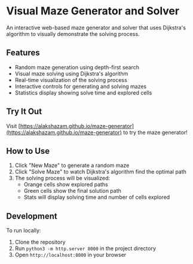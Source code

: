 # Visual Maze Generator and Solver

An interactive web-based maze generator and solver that uses Dijkstra's algorithm to visually demonstrate the solving process.

## Features

- Random maze generation using depth-first search
- Visual maze solving using Dijkstra's algorithm
- Real-time visualization of the solving process
- Interactive controls for generating and solving mazes
- Statistics display showing solve time and explored cells

## Try It Out

Visit [https://alakshazam.github.io/maze-generator](https://alakshazam.github.io/maze-generator) to try the maze generator!

## How to Use

1. Click "New Maze" to generate a random maze
2. Click "Solve Maze" to watch Dijkstra's algorithm find the optimal path
3. The solving process will be visualized:
   - Orange cells show explored paths
   - Green cells show the final solution path
   - Stats will display solving time and number of cells explored

## Development

To run locally:
1. Clone the repository
2. Run `python3 -m http.server 8000` in the project directory
3. Open `http://localhost:8000` in your browser
